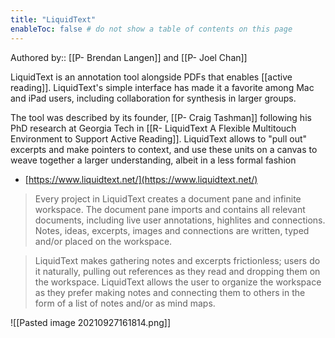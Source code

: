 ```yaml
---
title: "LiquidText"
enableToc: false # do not show a table of contents on this page
---
```

Authored by:: [[P- Brendan Langen]] and [[P- Joel Chan]]

LiquidText is an annotation tool alongside PDFs that enables [[active reading]]. LiquidText's simple interface has made it a favorite among Mac and iPad users, including collaboration for synthesis in larger groups. 

The tool was described by its founder, [[P- Craig Tashman]] following his PhD research at Georgia Tech in [[R- LiquidText A Flexible Multitouch Environment to Support Active Reading]]. LiquidText allows to "pull out" excerpts and make pointers to context, and use these units on a canvas to weave together a larger understanding, albeit in a less formal fashion

-   [https://www.liquidtext.net/](https://www.liquidtext.net/)
> Every project in LiquidText creates a document pane and infinite workspace. The document pane imports and contains all relevant documents, including live user annotations, highlites and connections. Notes, ideas, excerpts, images and connections are written, typed and/or placed on the workspace.

> LiquidText makes gathering notes and excerpts frictionless; users do it naturally, pulling out references as they read and dropping them on the workspace. LiquidText allows the user to organize the workspace as they prefer making notes and connecting them to others in the form of a list of notes and/or as mind maps.

![[Pasted image 20210927161814.png]]


